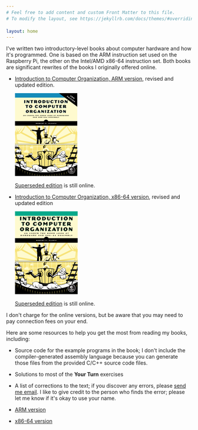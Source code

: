 ```yaml
---
# Feel free to add content and custom Front Matter to this file.
# To modify the layout, see https://jekyllrb.com/docs/themes/#overriding-theme-defaults

layout: home
---
```

I've written two introductory-level books about computer hardware and how it's programmed. One is based on the ARM instruction set used on the Raspberry Pi, the other on the Intel/AMD x86-64 instruction set. Both books are significant rewrites of the books I originally offered online.

- [Introduction to Computer Organization, ARM version](https://nostarch.com/introcomputerorgforarm), revised and updated edition.

  ![ARM cover](./assets/images/IntroCompOrgARM_frontcover.webp)

  [Superseded edition](https://bob.cs.sonoma.edu/IntroCompOrg-RPi/intro-co-rpi.html)  is still online.

- [Introduction to Computer Organization, x86-64 version](https://nostarch.com/introcomporg/), revised and updated edition

  ![x86 cover](./assets/images/ComputerOrganization.png)
 
  [Superseded edition](https://bob.cs.sonoma.edu/IntroCompOrg-x64/book.html) is still online.

I don't charge for the online versions, but be aware that you may need to pay connection fees on your end.

Here are some resources to help you get the most from reading my books, including:
- Source code for the example programs in the book; I don't include the compiler-generated assembly language because you can generate those files from the provided C/C++ source code files.
- Solutions to most of the **Your Turn** exercises
- A list of corrections to the text; if you discover any errors, please [send me email](<mailto:bob@computer.org> "email at bottom"). I like to give credit to the person who finds the error; please let me know if it's okay to use your name.

- [ARM version](./itco_ARM/)
- [x86-64 version](./itco_x86-64/)

